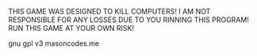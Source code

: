 THIS GAME WAS DESIGNED TO KILL COMPUTERS!
I AM NOT RESPONSIBLE FOR ANY LOSSES DUE TO YOU RINNING THIS PROGRAM!
RUN THIS GAME AT YOUR OWN RISK!

gnu gpl v3
masoncodes.me
